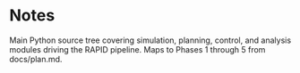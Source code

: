 # Notes

Main Python source tree covering simulation, planning, control, and analysis modules driving the RAPID pipeline. Maps to Phases 1 through 5 from docs/plan.md.
